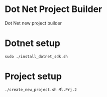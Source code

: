 # Dot Net Project Builder
Dot Net new project builder

# Dotnet setup
```
sudo ./install_dotnet_sdk.sh
```

# Project setup
```
./create_new_project.sh Ml.Prj.2
```
